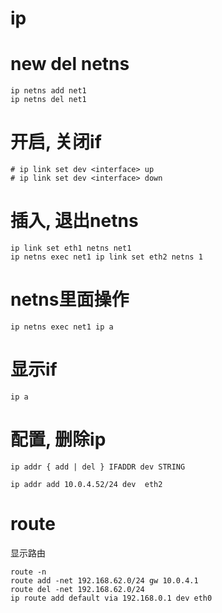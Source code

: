 # ip

# new del netns
```
ip netns add net1
ip netns del net1
```

# 开启, 关闭if
```
# ip link set dev <interface> up
# ip link set dev <interface> down
```


# 插入, 退出netns
```
ip link set eth1 netns net1
ip netns exec net1 ip link set eth2 netns 1
```

# netns里面操作
```
ip netns exec net1 ip a
```

# 显示if
```
ip a
```

# 配置, 删除ip
```
ip addr { add | del } IFADDR dev STRING

ip addr add 10.0.4.52/24 dev  eth2

```

# route
显示路由
```
route -n
route add -net 192.168.62.0/24 gw 10.0.4.1
route del -net 192.168.62.0/24
ip route add default via 192.168.0.1 dev eth0
```
